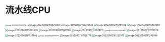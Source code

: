 # 流水线CPU





<img src="C:\Users\26956\AppData\Roaming\Typora\typora-user-images\image-20220902155635138.png" alt="image-20220902155635138" style="zoom: 33%;" />





<img src="C:\Users\26956\AppData\Roaming\Typora\typora-user-images\image-20220902155621240.png" alt="image-20220902155621240" style="zoom:50%;" />



<img src="C:\Users\26956\AppData\Roaming\Typora\typora-user-images\image-20220902155732546.png" alt="image-20220902155732546" style="zoom:50%;" />



<img src="C:\Users\26956\AppData\Roaming\Typora\typora-user-images\image-20220902155751994.png" alt="image-20220902155751994" style="zoom:50%;" />



<img src="C:\Users\26956\AppData\Roaming\Typora\typora-user-images\image-20220902155807888.png" alt="image-20220902155807888" style="zoom:50%;" />



<img src="C:\Users\26956\AppData\Roaming\Typora\typora-user-images\image-20220902155822430.png" alt="image-20220902155822430" style="zoom:50%;" />



<img src="C:\Users\26956\AppData\Roaming\Typora\typora-user-images\image-20220902155901190.png" alt="image-20220902155901190" style="zoom: 50%;" />

<img src="C:\Users\26956\AppData\Roaming\Typora\typora-user-images\image-20220902155929211.png" alt="image-20220902155929211" style="zoom:50%;" />



<img src="C:\Users\26956\AppData\Roaming\Typora\typora-user-images\image-20220902161041968.png" alt="image-20220902161041968" style="zoom:33%;" />



<img src="C:\Users\26956\AppData\Roaming\Typora\typora-user-images\image-20220902161122209.png" alt="image-20220902161122209" style="zoom:50%;" />



<img src="C:\Users\26956\AppData\Roaming\Typora\typora-user-images\image-20220902161134406.png" alt="image-20220902161134406" style="zoom:50%;" />



<img src="C:\Users\26956\AppData\Roaming\Typora\typora-user-images\image-20220902161143141.png" alt="image-20220902161143141" style="zoom: 33%;" />



<img src="C:\Users\26956\AppData\Roaming\Typora\typora-user-images\image-20220902161155778.png" alt="image-20220902161155778" style="zoom:50%;" />



<img src="C:\Users\26956\AppData\Roaming\Typora\typora-user-images\image-20220902161227977.png" alt="image-20220902161227977" style="zoom:50%;" />



<img src="C:\Users\26956\AppData\Roaming\Typora\typora-user-images\image-20220902161242999.png" alt="image-20220902161242999" style="zoom:50%;" />
